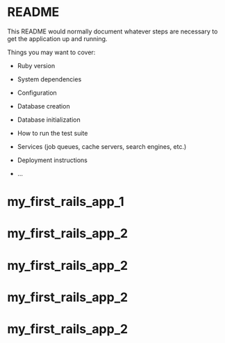 # README

This README would normally document whatever steps are necessary to get the
application up and running.

Things you may want to cover:

* Ruby version

* System dependencies

* Configuration

* Database creation

* Database initialization

* How to run the test suite

* Services (job queues, cache servers, search engines, etc.)

* Deployment instructions

* ...
# my_first_rails_app_1
# my_first_rails_app_2
# my_first_rails_app_2
# my_first_rails_app_2
# my_first_rails_app_2
